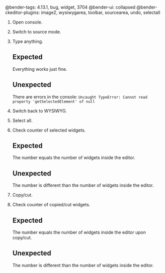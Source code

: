 @bender-tags: 4.13.1, bug, widget, 3704
@bender-ui: collapsed
@bender-ckeditor-plugins: image2, wysiwygarea, toolbar, sourcearea, undo, selectall

1. Open console.
2. Switch to source mode.
3. Type anything.

   ## Expected

   Everything works just fine.

   ## Unexpected

   There are errors in the console: `Uncaught TypeError: Cannot read property 'getSelectedElement' of null`
4. Switch back to WYSIWYG.
5. Select all.
6. Check counter of selected widgets.

   ## Expected

   The number equals the number of widgets inside the editor.

   ## Unexpected

   The number is different than the number of widgets inside the editor.
7. Copy/cut.
8. Check counter of copied/cut widgets.

   ## Expected

   The number equals the number of widgets inside the editor upon copy/cut.

   ## Unexpected

   The number is different than the number of widgets inside the editor.

